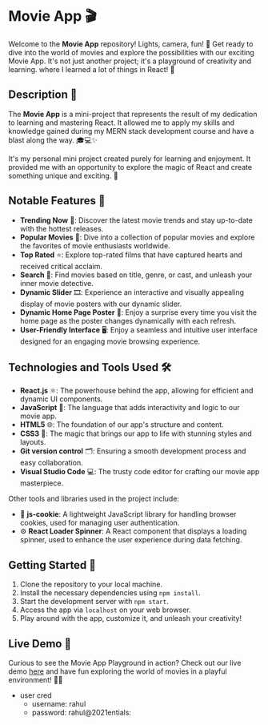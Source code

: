 # Movie App 🎬

Welcome to the **Movie App** repository! Lights, camera, fun! 🍿 Get ready to dive into the world of movies and explore the possibilities with our exciting Movie App. It's not just another project; it's a playground of creativity and learning. where I learned a lot of things in React! 🌟

## Description 📝

The **Movie App** is a mini-project that represents the result of my dedication to learning and mastering React. It allowed me to apply my skills and knowledge gained during my MERN stack development course and have a blast along the way. 🎓💻✨

It's my personal mini project created purely for learning and enjoyment. It provided me with an opportunity to explore the magic of React and create something unique and exciting. 🚀


## Notable Features 🌟

- **Trending Now** 🌟: Discover the latest movie trends and stay up-to-date with the hottest releases.
- **Popular Movies** 🎥: Dive into a collection of popular movies and explore the favorites of movie enthusiasts worldwide.
- **Top Rated** ⭐: Explore top-rated films that have captured hearts and received critical acclaim.
- **Search** 🔎: Find movies based on title, genre, or cast, and unleash your inner movie detective.
- **Dynamic Slider** 🎞️: Experience an interactive and visually appealing display of movie posters with our dynamic slider.
- **Dynamic Home Page Poster** 🌆: Enjoy a surprise every time you visit the home page as the poster changes dynamically with each refresh.
- **User-Friendly Interface** 🖥️: Enjoy a seamless and intuitive user interface designed for an engaging movie browsing experience.

## Technologies and Tools Used 🛠️

- **React.js** ⚛️: The powerhouse behind the app, allowing for efficient and dynamic UI components.
- **JavaScript** 🚀: The language that adds interactivity and logic to our movie app.
- **HTML5** 🌐: The foundation of our app's structure and content.
- **CSS3** 🎨: The magic that brings our app to life with stunning styles and layouts.
- **Git version control** 🗂️: Ensuring a smooth development process and easy collaboration.
- **Visual Studio Code** 💻: The trusty code editor for crafting our movie app masterpiece.
  
Other tools and libraries used in the project include:

- 🍪 **js-cookie**: A lightweight JavaScript library for handling browser cookies, used for managing user authentication.
- ⚙️ **React Loader Spinner**: A React component that displays a loading spinner, used to enhance the user experience during data fetching.

## Getting Started 🚀

1. Clone the repository to your local machine.
2. Install the necessary dependencies using `npm install`.
3. Start the development server with `npm start`.
4. Access the app via `localhost` on your web browser.
5. Play around with the app, customize it, and unleash your creativity!

## Live Demo 🎥

Curious to see the Movie App Playground in action? Check out our live demo [here](https://netflix404.ccbp.tech) and have fun exploring the world of movies in a playful environment! 🚀🎥

- user cred
  - username: rahul
  - password: rahul@2021entials:


